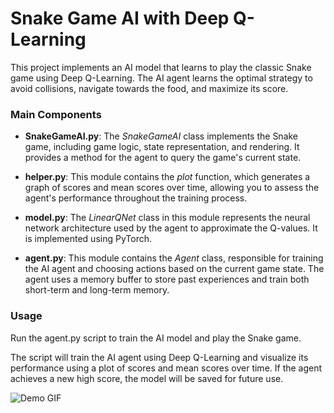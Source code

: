 # Snake Game AI with Deep Q-Learning

This project implements an AI model that learns to play the classic Snake game using Deep Q-Learning. The AI agent learns the optimal strategy to avoid collisions, navigate towards the food, and maximize its score.

### Main Components

* **SnakeGameAI.py**: The *SnakeGameAI* class implements the Snake game, including game logic, state representation, and rendering. It provides a method for the agent to query the game's current state.

* **helper.py**: This module contains the *plot* function, which generates a graph of scores and mean scores over time, allowing you to assess the agent's performance throughout the training process.

* **model.py**: The *LinearQNet* class in this module represents the neural network architecture used by the agent to approximate the Q-values. It is implemented using PyTorch.

* **agent.py**: This module contains the *Agent* class, responsible for training the AI agent and choosing actions based on the current game state. The agent uses a memory buffer to store past experiences and train both short-term and long-term memory.

### Usage

Run the agent.py script to train the AI model and play the Snake game.

The script will train the AI agent using Deep Q-Learning and visualize its performance using a plot of scores and mean scores over time. If the agent achieves a new high score, the model will be saved for future use.

![Demo GIF](https://i.imgur.com/Hhw2HgX.gif)
